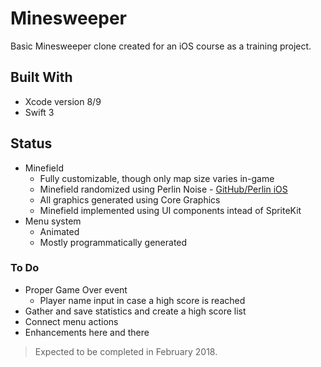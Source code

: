 # Minesweeper
Basic Minesweeper clone created for an iOS course as a training project.

## Built With
* Xcode version 8/9
* Swift 3

## Status
* Minefield
  - Fully customizable, though only map size varies in-game
  - Minefield randomized using Perlin Noise - [GitHub/Perlin iOS](https://github.com/czgarrett/perlin-ios)
  - All graphics generated using Core Graphics
  - Minefield implemented using UI components intead of SpriteKit
* Menu system
  - Animated
  - Mostly programmatically generated
  
### To Do
- Proper Game Over event
  - Player name input in case a high score is reached
- Gather and save statistics and create a high score list
- Connect menu actions
- Enhancements here and there
  
> Expected to be completed in February 2018.
